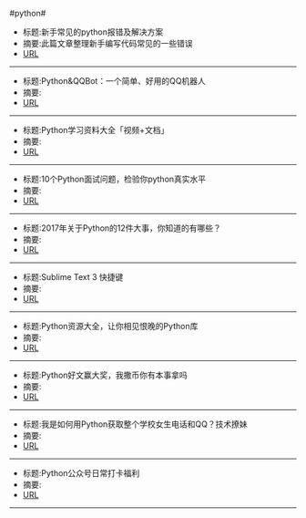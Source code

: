 #python#

- 标题:新手常见的python报错及解决方案
- 摘要:此篇文章整理新手编写代码常见的一些错误
- [URL](https://mp.weixin.qq.com/s?timestamp=1518057514&src=3&ver=1&signature=zz9ljBrRyPzyCgjtY9YJY3LAFlRa1O1AgAKS9bUgqeqb7yA7vd2wLUCnoo4Wqzu0u9ae85iROoUv9SQ8lAEcm58-HEf8FanL1xBRtfjzIxTnpqtuh4Ce8pS-urK2PWK-EC6*IfrNBPeVj4wzl7JDRu0yODPLV7j7TMomzaoT018=)

--------------------------------------------------------------------------------


- 标题:Python&QQBot：一个简单、好用的QQ机器人
- 摘要:
- [URL](https://mp.weixin.qq.com/s?timestamp=1518057514&src=3&ver=1&signature=zz9ljBrRyPzyCgjtY9YJY3LAFlRa1O1AgAKS9bUgqeqb7yA7vd2wLUCnoo4Wqzu0u9ae85iROoUv9SQ8lAEcm2Fl5W5gUAalZ7Iyv2nd2x4WrULi7QYyqFBEGRo4a2cEXpvR2DToiEdImx4*zFh7cRfnzWHMcgXi4pPPb8t5JfI=)

--------------------------------------------------------------------------------


- 标题:Python学习资料大全「视频+文档」
- 摘要:
- [URL](https://mp.weixin.qq.com/s?timestamp=1518057514&src=3&ver=1&signature=zz9ljBrRyPzyCgjtY9YJY3LAFlRa1O1AgAKS9bUgqeqb7yA7vd2wLUCnoo4Wqzu0u9ae85iROoUv9SQ8lAEcm5spRVOKuSzHAqWmn61GihAFrjfhrrygiURk1gWlJ7GXAWjSgMgo-kkCiDoeRK*8MQIIuqKYA3GHJhJS2tgegWM=)

--------------------------------------------------------------------------------


- 标题:10个Python面试问题，检验你python真实水平
- 摘要:
- [URL](https://mp.weixin.qq.com/s?timestamp=1518057514&src=3&ver=1&signature=zz9ljBrRyPzyCgjtY9YJY3LAFlRa1O1AgAKS9bUgqeqb7yA7vd2wLUCnoo4Wqzu0u9ae85iROoUv9SQ8lAEcm3hC9szxxmraDnupedUGm36mlCjFm-pqgPPlNfQvXQCTTx6OJmiycAaDg3c7jCXgVHU08B2XrGwpTES5Q26uR3g=)

--------------------------------------------------------------------------------


- 标题:2017年关于Python的12件大事，你知道的有哪些？
- 摘要:
- [URL](https://mp.weixin.qq.com/s?timestamp=1518057514&src=3&ver=1&signature=zz9ljBrRyPzyCgjtY9YJY3LAFlRa1O1AgAKS9bUgqeqb7yA7vd2wLUCnoo4Wqzu0u9ae85iROoUv9SQ8lAEcm9SQelLsLVpAwhLbE1V4kI-O0dHzQC3YlAKWJJk7lQMTR3XWotWWBLuqLlNG-3GM4wNsJMAIOYVuFkW1qzfc1HE=)

--------------------------------------------------------------------------------


- 标题:Sublime Text 3 快捷键
- 摘要:
- [URL](https://mp.weixin.qq.com/s?timestamp=1518057514&src=3&ver=1&signature=zz9ljBrRyPzyCgjtY9YJY3LAFlRa1O1AgAKS9bUgqeqb7yA7vd2wLUCnoo4Wqzu0u9ae85iROoUv9SQ8lAEcm-0BwVNZRvNfxTxn4-Y1eU4kLl2lwPV887SWm1tODPVG-8vDwAmJXHBrr1vwZFkXfTH9LVECA0UoM01HPJJQFz8=)

--------------------------------------------------------------------------------


- 标题:Python资源大全，让你相见恨晚的Python库
- 摘要:
- [URL](https://mp.weixin.qq.com/s?timestamp=1518057514&src=3&ver=1&signature=zz9ljBrRyPzyCgjtY9YJY3LAFlRa1O1AgAKS9bUgqeqb7yA7vd2wLUCnoo4Wqzu0u9ae85iROoUv9SQ8lAEcm2geeWS1sJnatSiJZIyZOY5DHX09TNHRyz*06t2JiRc9Ssvqus33F5KMRGcQuQFq0FTrig7p4Glwio4*j4Kr4Eg=)

--------------------------------------------------------------------------------


- 标题:Python好文赢大奖，我撒币你有本事拿吗
- 摘要:
- [URL](https://mp.weixin.qq.com/s?timestamp=1518057514&src=3&ver=1&signature=zz9ljBrRyPzyCgjtY9YJY3LAFlRa1O1AgAKS9bUgqeqb7yA7vd2wLUCnoo4Wqzu0u9ae85iROoUv9SQ8lAEcmwexSecpe77oXSWAL6tJSMUBdowjsihPqy9f3-zVClruVI*2UX9WY5O-etYaPdgPOM2TbG*aWEjrvBsxVO0VNJ4=)

--------------------------------------------------------------------------------


- 标题:我是如何用Python获取整个学校女生电话和QQ？技术撩妹
- 摘要:
- [URL](https://mp.weixin.qq.com/s?timestamp=1518057514&src=3&ver=1&signature=zz9ljBrRyPzyCgjtY9YJY3LAFlRa1O1AgAKS9bUgqeqb7yA7vd2wLUCnoo4Wqzu0u9ae85iROoUv9SQ8lAEcm2ea1SyxKDl704MJInjnhYUv3WbsICqF1HEs5lrVhgXjK2z-CdJFpOyCx2BLG89*kJI-8eyAINYyJ*VOw691WCw=)

--------------------------------------------------------------------------------


- 标题:Python公众号日常打卡福利
- 摘要:
- [URL](https://mp.weixin.qq.com/s?timestamp=1518057514&src=3&ver=1&signature=zz9ljBrRyPzyCgjtY9YJY3LAFlRa1O1AgAKS9bUgqeqb7yA7vd2wLUCnoo4Wqzu0u9ae85iROoUv9SQ8lAEcm-MuI2cIByikc7pJvWhyZnZF*ajkFgdfGv9datzWB02RK2Y-6xyFsq1YfQOe7SYB*ZcsgCfrRxjFa2yAHJHsh1o=)

--------------------------------------------------------------------------------


